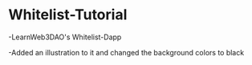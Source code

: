 # Whitelist-Tutorial

-LearnWeb3DAO's Whitelist-Dapp 

-Added an illustration to it and changed the background colors to black
